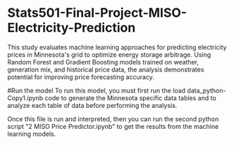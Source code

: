 # Stats501-Final-Project-MISO-Electricity-Prediction
This study evaluates machine learning approaches for predicting electricity prices in Minnesota's grid to optimize energy storage arbitrage. 
Using Random Forest and Gradient Boosting models trained on weather, generation mix, and historical price data, the analysis demonstrates potential for improving price forecasting accuracy.

#Run the model
To run this model, you must first run the load data_python-Copy1.ipynb code to generate the Minnesota specific data tables and to analyze each table of data before performing the analysis.

Once this file is run and interpreted, then you can run the second python script "2 MISO Price Predictor.ipynb" to get the results from the machine learning models.
